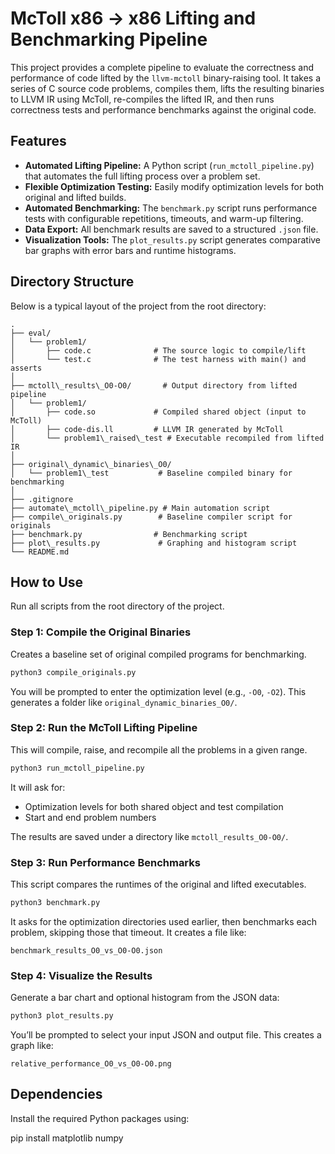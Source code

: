 # McToll x86 → x86 Lifting and Benchmarking Pipeline

This project provides a complete pipeline to evaluate the correctness and performance of code lifted by the `llvm-mctoll` binary-raising tool. It takes a series of C source code problems, compiles them, lifts the resulting binaries to LLVM IR using McToll, re-compiles the lifted IR, and then runs correctness tests and performance benchmarks against the original code.

## Features

- **Automated Lifting Pipeline:** A Python script (`run_mctoll_pipeline.py`) that automates the full lifting process over a problem set.
- **Flexible Optimization Testing:** Easily modify optimization levels for both original and lifted builds.
- **Automated Benchmarking:** The `benchmark.py` script runs performance tests with configurable repetitions, timeouts, and warm-up filtering.
- **Data Export:** All benchmark results are saved to a structured `.json` file.
- **Visualization Tools:** The `plot_results.py` script generates comparative bar graphs with error bars and runtime histograms.

## Directory Structure

Below is a typical layout of the project from the root directory:

```
.
├── eval/
│   └── problem1/
│       ├── code.c              # The source logic to compile/lift
│       └── test.c              # The test harness with main() and asserts
│
├── mctoll\_results\_O0-O0/       # Output directory from lifted pipeline
│   └── problem1/
│       ├── code.so             # Compiled shared object (input to McToll)
│       ├── code-dis.ll         # LLVM IR generated by McToll
│       └── problem1\_raised\_test # Executable recompiled from lifted IR
│
├── original\_dynamic\_binaries\_O0/
│   └── problem1\_test           # Baseline compiled binary for benchmarking
│
├── .gitignore
├── automate\_mctoll\_pipeline.py # Main automation script
├── compile\_originals.py        # Baseline compiler script for originals
├── benchmark.py                # Benchmarking script
├── plot\_results.py             # Graphing and histogram script
└── README.md

````

## How to Use

Run all scripts from the root directory of the project.

### Step 1: Compile the Original Binaries

Creates a baseline set of original compiled programs for benchmarking.

```bash
python3 compile_originals.py
````

You will be prompted to enter the optimization level (e.g., `-O0`, `-O2`). This generates a folder like `original_dynamic_binaries_O0/`.

### Step 2: Run the McToll Lifting Pipeline

This will compile, raise, and recompile all the problems in a given range.

```bash
python3 run_mctoll_pipeline.py
```

It will ask for:

* Optimization levels for both shared object and test compilation
* Start and end problem numbers

The results are saved under a directory like `mctoll_results_O0-O0/`.

### Step 3: Run Performance Benchmarks

This script compares the runtimes of the original and lifted executables.

```bash
python3 benchmark.py
```

It asks for the optimization directories used earlier, then benchmarks each problem, skipping those that timeout. It creates a file like:

```
benchmark_results_O0_vs_O0-O0.json
```

### Step 4: Visualize the Results

Generate a bar chart and optional histogram from the JSON data:

```bash
python3 plot_results.py
```

You’ll be prompted to select your input JSON and output file. This creates a graph like:

```
relative_performance_O0_vs_O0-O0.png
```

## Dependencies

Install the required Python packages using:

pip install matplotlib numpy
